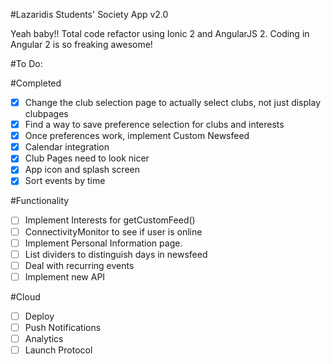 #Lazaridis Students' Society App v2.0

Yeah baby!! Total code refactor using Ionic 2 and AngularJS 2. Coding in Angular 2 is so freaking awesome!

#To Do:

#Completed
- [x] Change the club selection page to actually select clubs, not just display clubpages
- [x] Find a way to save preference selection for clubs and interests
- [x] Once preferences work, implement Custom Newsfeed
- [x] Calendar integration
- [x] Club Pages need to look nicer
- [x] App icon and splash screen
- [x] Sort events by time

#Functionality
- [ ] Implement Interests for getCustomFeed()
- [ ] ConnectivityMonitor to see if user is online
- [ ] Implement Personal Information page.
- [ ] List dividers to distinguish days in newsfeed
- [ ] Deal with recurring events
- [ ] Implement new API

#Cloud
- [ ] Deploy
- [ ] Push Notifications
- [ ] Analytics
- [ ] Launch Protocol
